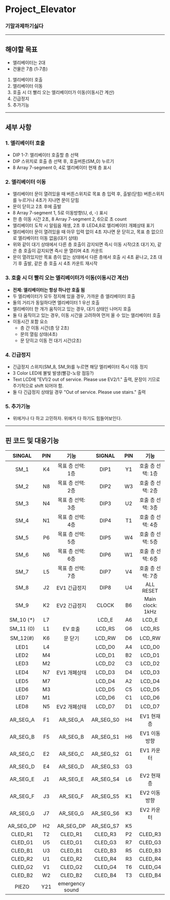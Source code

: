 # Project_Elevator
### 기말과제하기싫다

- - -

## 해야할 목표
+ 엘리베이터는 2대
+ 건물은 7층 (1-7층)
1. 엘리베이터 호출
2. 엘리베이터 이동
3. 호출 시 더 빨리 오는 엘리베이터가 이동(이동시간 계산)
4. 긴급정지
5. 추가기능

- - -

## 세부 사항

### 1. 엘리베이터 호출
- DIP 1-7: 엘리베이터 호출할 층 선택
- DIP 스위치로 호출 층 선택 후, 호출버튼(SM_0) 누르기
- 8 Array 7-segment 0, 4로 엘리베이터 현재 층 표시

### 2. 엘리베이터 이동
- 엘리베이터 문이 열려있을 때 버튼스위치로 목표 층 입력 후, 출발(닫힘) 버튼스위치를 누르거나 4초가 지나면 문이 닫힘
- 문이 닫히고 2초 후에 출발
- 8 Array 7-segment 1, 5로 이동방향(U, d, -) 표시
- 한 층 이동 시간 2초, 8 Array 7-segment 2, 6으로 초 count
- 엘리베이터 도착 시 알림음 재생, 2초 후 LED4,8로 엘리베이터 개폐상태 표기
- 엘리베이터 문이 열려있을 때 아무 입력 없이 4초 지나면 문 닫히고, 목표 층 없으므로 엘리베이터 이동 없음(대기 상태)
- 위와 같이 대기 상태에서 다른 층 호출이 감지되면 즉시 이동 시작(2초 대기 X), 같은 층 호출이 감지되면 즉시 문 열리며 4초 카운트
- 문이 열려있지만 목표 층이 없는 상태에서 다른 층에서 호출 시 4초 끝나고, 2초 대기 후 출발, 같은 층 호출 시 4초 카운트 재시작

### 3. 호출 시 더 빨리 오는 엘리베이터가 이동(이동시간 계산)
- **전제: 엘리베이터는 항상 하나만 호출 됨**
- 두 엘리베이터가 모두 정지해 있을 경우, 가까운 층 엘리베이터 호출
- 둘의 거리가 동일하다면 엘리베이터 1 우선 호출
- 엘리베이터 한 개가 움직이고 있는 경우, 대기 상태인 나머지 호출
- 둘 다 움직이고 있는 경우, 이동 시간을 고려하여 먼저 올 수 있는 엘리베이터 호출
- 이동시간 포함 요소
    + 층 간 이동 시간(층 당 2초)
    + 문의 열림 상태(4초)
    + 문 닫히고 이동 전 대기 시간(2초)

### 4. 긴급정지
- 긴급정지 스위치(SM_8, SM_9)를 누르면 해당 엘리베이터 즉시 이동 정지
- 3 Color LED에 불빛 발생(빨강-노랑 점등?)
- Text LCD에 "EV1/2 out of service. Please use EV2/1." 출력, 문장이 기므로 주기적으로 shift 되어야 함.
- 둘 다 긴급정지 상태일 경우 "Out of service. Please use stairs." 출력

### 5. 추가기능
- 위에거나 다 하고 고민하자. 위에거 다 하기도 힘들어보인다.

- - -

## 핀 코드 및 대응기능
|SINGAL|PIN|기능|SIGNAL|PIN|기능|
|:--:|:--:|:--:|:--:|:--:|:---:|
|SM_1|K4|목표 층 선택: 1층|DIP1|Y1|호출 층 선택: 1층|
|SM_2|N8|목표 층 선택: 2층|DIP2|W3|호출 층 선택: 2층|
|SM_3|N4|목표 층 선택: 3층|DIP3|U2|호출 층 선택: 3층|
|SM_4|N1|목표 층 선택: 4층|DIP4|T1|호출 층 선택: 4층|
|SM_5|P6|목표 층 선택: 5층|DIP5|W4|호출 층 선택: 5층|
|SM_6|N6|목표 층 선택: 6층|DIP6|W1|호출 층 선택: 6층|
|SM_7|L5|목표 층 선택: 7층|DIP7|V4|호출 층 선택: 7층|
|SM_8|J2|EV1 긴급정지|DIP8|U4|ALL RESET|
|SM_9|K2|EV2 긴급정지|CLOCK|B6|Main clock: 1kHz|
|SM_10 (*)|L7||LCD_E|A6|LCD_E|
|SM_11 (0)|L1|EV 호출|LCD_RS|G6|LCD_RS|
|SM_12(#)|K6|문 닫기|LCD_RW|D6|LCD_RW|
|LED1|L4||LCD_D0|A4|LCD_D0|
|LED2|M4||LCD_D1|B2|LCD_D1|
|LED3|M2||LCD_D2|C3|LCD_D2|
|LED4|N7|EV1 개폐상태|LCD_D3|D4|LCD_D3|
|LED5|M7||LCD_D4|A2|LCD_D4|
|LED6|M3||LCD_D5|C5|LCD_D5|
|LED7|M1||LCD_D6|C1|LCD_D6|
|LED8|N5|EV2 개폐상태|LCD_D7|D1|LCD_D7|
|AR_SEG_A|F1|AR_SEG_A|AR_SEG_S0|H4|EV1 현재 층|
|AR_SEG_B|F5|AR_SEG_B|AR_SEG_S1|H6|EV1 이동 방향|
|AR_SEG_C|E2|AR_SEG_C|AR_SEG_S2|G1|EV1 카운터|
|AR_SEG_D|E4|AR_SEG_D|AR_SEG_S3|G3||
|AR_SEG_E|J1|AR_SEG_E|AR_SEG_S4|L6|EV2 현재 층|
|AR_SEG_F|J3|AR_SEG_F|AR_SEG_S5|K1|EV2 이동 방향|
|AR_SEG_G|J7|AR_SEG_G|AR_SEG_S6|K3|EV2 카운터|
|AR_SEG_DP|H2|AR_SEG_DP|AR_SEG_S7|K5||
|CLED_R1|T2|CLED_R1|CLED_R3|P2|CLED_R3|
|CLED_G1|U5|CLED_G1|CLED_G3|R7|CLED_G3|
|CLED_B1|U3|CLED_B1|CLED_B3|R5|CLED_B3|
|CLED_R2|U1|CLED_R2|CLED_R4|R3|CLED_R4|
|CLED_G2|V1|CLED_G2|CLED_G4|T6|CLED_G4|
|CLED_B2|W2|CLED_B2|CLED_B4|T3|CLED_B4|
|PIEZO|Y21|emergency sound|
